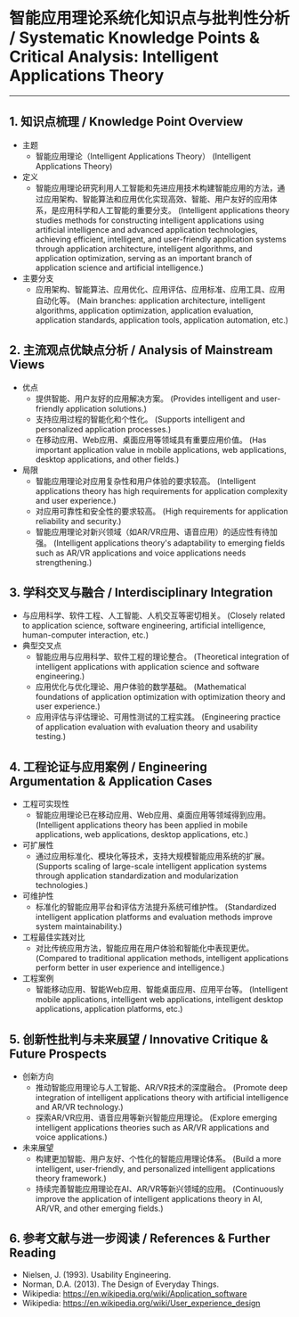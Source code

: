 # 智能应用理论系统化知识点与批判性分析 / Systematic Knowledge Points & Critical Analysis: Intelligent Applications Theory

---

## 1. 知识点梳理 / Knowledge Point Overview

- 主题
  - 智能应用理论（Intelligent Applications Theory）
      (Intelligent Applications Theory)
- 定义
  - 智能应用理论研究利用人工智能和先进应用技术构建智能应用的方法，通过应用架构、智能算法和应用优化实现高效、智能、用户友好的应用体系，是应用科学和人工智能的重要分支。
      (Intelligent applications theory studies methods for constructing intelligent applications using artificial intelligence and advanced application technologies, achieving efficient, intelligent, and user-friendly application systems through application architecture, intelligent algorithms, and application optimization, serving as an important branch of application science and artificial intelligence.)
- 主要分支
  - 应用架构、智能算法、应用优化、应用评估、应用标准、应用工具、应用自动化等。
      (Main branches: application architecture, intelligent algorithms, application optimization, application evaluation, application standards, application tools, application automation, etc.)

## 2. 主流观点优缺点分析 / Analysis of Mainstream Views

- 优点
  - 提供智能、用户友好的应用解决方案。
      (Provides intelligent and user-friendly application solutions.)
  - 支持应用过程的智能化和个性化。
      (Supports intelligent and personalized application processes.)
  - 在移动应用、Web应用、桌面应用等领域具有重要应用价值。
      (Has important application value in mobile applications, web applications, desktop applications, and other fields.)
- 局限
  - 智能应用理论对应用复杂性和用户体验的要求较高。
      (Intelligent applications theory has high requirements for application complexity and user experience.)
  - 对应用可靠性和安全性的要求较高。
      (High requirements for application reliability and security.)
  - 智能应用理论对新兴领域（如AR/VR应用、语音应用）的适应性有待加强。
      (Intelligent applications theory's adaptability to emerging fields such as AR/VR applications and voice applications needs strengthening.)

## 3. 学科交叉与融合 / Interdisciplinary Integration

- 与应用科学、软件工程、人工智能、人机交互等密切相关。
  (Closely related to application science, software engineering, artificial intelligence, human-computer interaction, etc.)
- 典型交叉点
  - 智能应用与应用科学、软件工程的理论整合。
      (Theoretical integration of intelligent applications with application science and software engineering.)
  - 应用优化与优化理论、用户体验的数学基础。
      (Mathematical foundations of application optimization with optimization theory and user experience.)
  - 应用评估与评估理论、可用性测试的工程实践。
      (Engineering practice of application evaluation with evaluation theory and usability testing.)

## 4. 工程论证与应用案例 / Engineering Argumentation & Application Cases

- 工程可实现性
  - 智能应用理论已在移动应用、Web应用、桌面应用等领域得到应用。
      (Intelligent applications theory has been applied in mobile applications, web applications, desktop applications, etc.)
- 可扩展性
  - 通过应用标准化、模块化等技术，支持大规模智能应用系统的扩展。
      (Supports scaling of large-scale intelligent application systems through application standardization and modularization technologies.)
- 可维护性
  - 标准化的智能应用平台和评估方法提升系统可维护性。
      (Standardized intelligent application platforms and evaluation methods improve system maintainability.)
- 工程最佳实践对比
  - 对比传统应用方法，智能应用在用户体验和智能化中表现更优。
      (Compared to traditional application methods, intelligent applications perform better in user experience and intelligence.)
- 工程案例
  - 智能移动应用、智能Web应用、智能桌面应用、应用平台等。
      (Intelligent mobile applications, intelligent web applications, intelligent desktop applications, application platforms, etc.)

## 5. 创新性批判与未来展望 / Innovative Critique & Future Prospects

- 创新方向
  - 推动智能应用理论与人工智能、AR/VR技术的深度融合。
      (Promote deep integration of intelligent applications theory with artificial intelligence and AR/VR technology.)
  - 探索AR/VR应用、语音应用等新兴智能应用理论。
      (Explore emerging intelligent applications theories such as AR/VR applications and voice applications.)
- 未来展望
  - 构建更加智能、用户友好、个性化的智能应用理论体系。
      (Build a more intelligent, user-friendly, and personalized intelligent applications theory framework.)
  - 持续完善智能应用理论在AI、AR/VR等新兴领域的应用。
      (Continuously improve the application of intelligent applications theory in AI, AR/VR, and other emerging fields.)

## 6. 参考文献与进一步阅读 / References & Further Reading

- Nielsen, J. (1993). Usability Engineering.
- Norman, D.A. (2013). The Design of Everyday Things.
- Wikipedia: <https://en.wikipedia.org/wiki/Application_software>
- Wikipedia: <https://en.wikipedia.org/wiki/User_experience_design>
